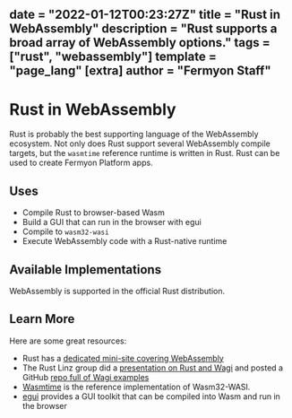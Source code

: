 date = "2022-01-12T00:23:27Z"
title = "Rust in WebAssembly"
description = "Rust supports a broad array of WebAssembly options."
tags = ["rust", "webassembly"]
template = "page_lang"
[extra]
author = "Fermyon Staff"
---
# Rust in WebAssembly

Rust is probably the best supporting language of the WebAssembly ecosystem.
Not only does Rust support several WebAssembly compile targets,
but the `wasmtime` reference runtime is written in Rust.
Rust can be used to create Fermyon Platform apps.

## Uses

- Compile Rust to browser-based Wasm
- Build a GUI that can run in the browser with egui
- Compile to `wasm32-wasi`
- Execute WebAssembly code with a Rust-native runtime

## Available Implementations

WebAssembly is supported in the official Rust distribution.

## Learn More

Here are some great resources:

- Rust has a [dedicated mini-site covering WebAssembly](https://www.rust-lang.org/what/wasm)
- The Rust Linz group did a [presentation on Rust and Wagi](https://www.youtube.com/watch?v=9NDwHBjLlhQ) and posted a GitHub [repo full of Wagi examples](https://github.com/rstropek/rust-samples)
- [Wasmtime](https://wasmtime.dev/) is the reference implementation of Wasm32-WASI.
- [egui](https://www.egui.rs/) provides a GUI toolkit that can be compiled into Wasm and run in the browser